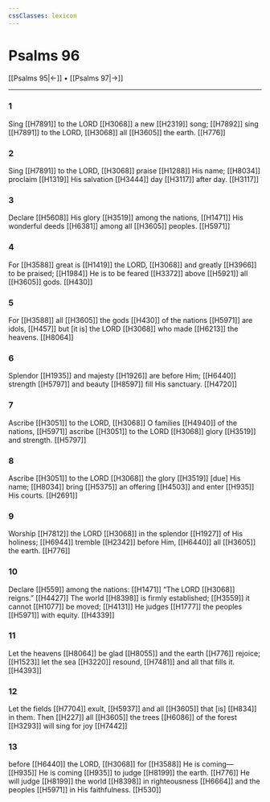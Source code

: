 ```yaml
---
cssClasses: lexicon
---
```


# Psalms 96

[[Psalms 95|←]] • [[Psalms 97|→]]

---

### 1
Sing [[H7891]] to the LORD [[H3068]] a new [[H2319]] song; [[H7892]] sing [[H7891]] to the LORD, [[H3068]] all [[H3605]] the earth. [[H776]]

### 2
Sing [[H7891]] to the LORD, [[H3068]] praise [[H1288]] His name; [[H8034]] proclaim [[H1319]] His salvation [[H3444]] day [[H3117]] after day. [[H3117]]

### 3
Declare [[H5608]] His glory [[H3519]] among the nations, [[H1471]] His wonderful deeds [[H6381]] among all [[H3605]] peoples. [[H5971]]

### 4
For [[H3588]] great is [[H1419]] the LORD, [[H3068]] and greatly [[H3966]] to be praised; [[H1984]] He is to be feared [[H3372]] above [[H5921]] all [[H3605]] gods. [[H430]]

### 5
For [[H3588]] all [[H3605]] the gods [[H430]] of the nations [[H5971]] are idols, [[H457]] but [it is] the LORD [[H3068]] who made [[H6213]] the heavens. [[H8064]]

### 6
Splendor [[H1935]] and majesty [[H1926]] are before Him; [[H6440]] strength [[H5797]] and beauty [[H8597]] fill His sanctuary. [[H4720]]

### 7
Ascribe [[H3051]] to the LORD, [[H3068]] O families [[H4940]] of the nations, [[H5971]] ascribe [[H3051]] to the LORD [[H3068]] glory [[H3519]] and strength. [[H5797]]

### 8
Ascribe [[H3051]] to the LORD [[H3068]] the glory [[H3519]] [due] His name; [[H8034]] bring [[H5375]] an offering [[H4503]] and enter [[H935]] His courts. [[H2691]]

### 9
Worship [[H7812]] the LORD [[H3068]] in the splendor [[H1927]] of His holiness; [[H6944]] tremble [[H2342]] before Him, [[H6440]] all [[H3605]] the earth. [[H776]]

### 10
Declare [[H559]] among the nations: [[H1471]] “The LORD [[H3068]] reigns.” [[H4427]] The world [[H8398]] is firmly established; [[H3559]] it cannot [[H1077]] be moved; [[H4131]] He judges [[H1777]] the peoples [[H5971]] with equity. [[H4339]]

### 11
Let the heavens [[H8064]] be glad [[H8055]] and the earth [[H776]] rejoice; [[H1523]] let the sea [[H3220]] resound, [[H7481]] and all that fills it. [[H4393]]

### 12
Let the fields [[H7704]] exult, [[H5937]] and all [[H3605]] that [is] [[H834]] in them.  Then [[H227]] all [[H3605]] the trees [[H6086]] of the forest [[H3293]] will sing for joy [[H7442]]

### 13
before [[H6440]] the LORD, [[H3068]] for [[H3588]] He is coming— [[H935]] He is coming [[H935]] to judge [[H8199]] the earth. [[H776]] He will judge [[H8199]] the world [[H8398]] in righteousness [[H6664]] and the peoples [[H5971]] in His faithfulness. [[H530]]

